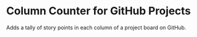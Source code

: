 # Column Counter for GitHub Projects

Adds a tally of story points in each column of a project board on GitHub.